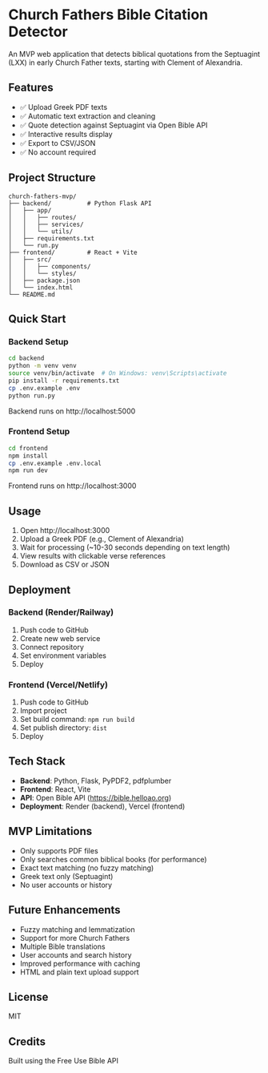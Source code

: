 # Church Fathers Bible Citation Detector

An MVP web application that detects biblical quotations from the Septuagint (LXX) in early Church Father texts, starting with Clement of Alexandria.

## Features

- ✅ Upload Greek PDF texts
- ✅ Automatic text extraction and cleaning
- ✅ Quote detection against Septuagint via Open Bible API
- ✅ Interactive results display
- ✅ Export to CSV/JSON
- ✅ No account required

## Project Structure

```
church-fathers-mvp/
├── backend/          # Python Flask API
│   ├── app/
│   │   ├── routes/
│   │   ├── services/
│   │   └── utils/
│   ├── requirements.txt
│   └── run.py
├── frontend/         # React + Vite
│   ├── src/
│   │   ├── components/
│   │   └── styles/
│   ├── package.json
│   └── index.html
└── README.md
```

## Quick Start

### Backend Setup

```bash
cd backend
python -m venv venv
source venv/bin/activate  # On Windows: venv\Scripts\activate
pip install -r requirements.txt
cp .env.example .env
python run.py
```

Backend runs on http://localhost:5000

### Frontend Setup

```bash
cd frontend
npm install
cp .env.example .env.local
npm run dev
```

Frontend runs on http://localhost:3000

## Usage

1. Open http://localhost:3000
2. Upload a Greek PDF (e.g., Clement of Alexandria)
3. Wait for processing (~10-30 seconds depending on text length)
4. View results with clickable verse references
5. Download as CSV or JSON

## Deployment

### Backend (Render/Railway)

1. Push code to GitHub
2. Create new web service
3. Connect repository
4. Set environment variables
5. Deploy

### Frontend (Vercel/Netlify)

1. Push code to GitHub
2. Import project
3. Set build command: `npm run build`
4. Set publish directory: `dist`
5. Deploy

## Tech Stack

- **Backend**: Python, Flask, PyPDF2, pdfplumber
- **Frontend**: React, Vite
- **API**: Open Bible API (https://bible.helloao.org)
- **Deployment**: Render (backend), Vercel (frontend)

## MVP Limitations

- Only supports PDF files
- Only searches common biblical books (for performance)
- Exact text matching (no fuzzy matching)
- Greek text only (Septuagint)
- No user accounts or history

## Future Enhancements

- Fuzzy matching and lemmatization
- Support for more Church Fathers
- Multiple Bible translations
- User accounts and search history
- Improved performance with caching
- HTML and plain text upload support

## License

MIT

## Credits

Built using the Free Use Bible API
